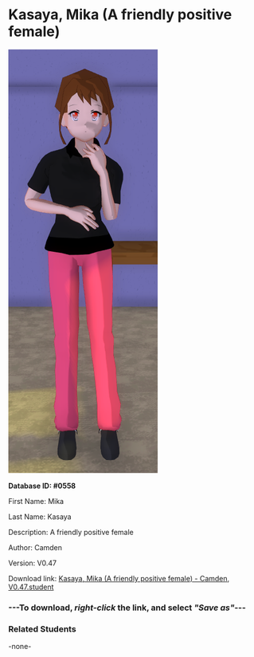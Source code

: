 # Kasaya, Mika (A friendly positive female)

<img src="../../Files/Images/Kasaya, Mika (A friendly positive female).png" title="Kasaya, Mika (A friendly positive female) - Camden, V0.47">

**Database ID: #0558**

First Name: Mika

Last Name: Kasaya

Description: A friendly positive female

Author: Camden

Version: V0.47

Download link: <a href="https://raw.githubusercontent.com/Arbiter1223/Daigaku-Gurashi-Custom-Students/master/Files/Student%20Files/Kasaya%2C%20Mika%20(A%20friendly%20positive%20female)%20-%20Camden%2C%20V0.47.student">Kasaya, Mika (A friendly positive female) - Camden, V0.47.student</a>

### ---**To download, _right-click_ the link, and select _"Save as"_**---

### Related Students

-none-
